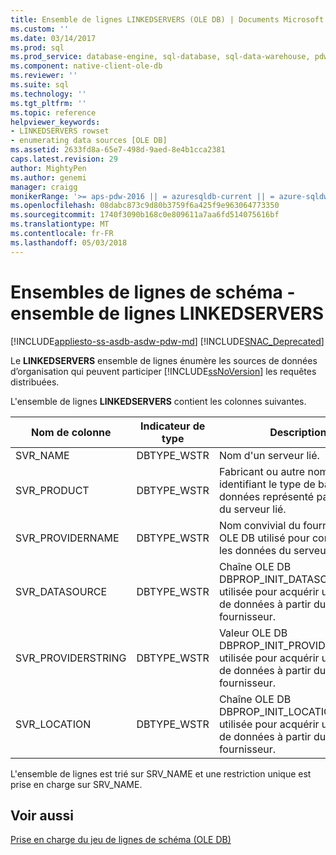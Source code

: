 ```yaml
---
title: Ensemble de lignes LINKEDSERVERS (OLE DB) | Documents Microsoft
ms.custom: ''
ms.date: 03/14/2017
ms.prod: sql
ms.prod_service: database-engine, sql-database, sql-data-warehouse, pdw
ms.component: native-client-ole-db
ms.reviewer: ''
ms.suite: sql
ms.technology: ''
ms.tgt_pltfrm: ''
ms.topic: reference
helpviewer_keywords:
- LINKEDSERVERS rowset
- enumerating data sources [OLE DB]
ms.assetid: 2633fd8a-65e7-498d-9aed-8e4b1cca2381
caps.latest.revision: 29
author: MightyPen
ms.author: genemi
manager: craigg
monikerRange: '>= aps-pdw-2016 || = azuresqldb-current || = azure-sqldw-latest || >= sql-server-2016 || = sqlallproducts-allversions'
ms.openlocfilehash: 08dabc873c9d80b3759f6a425f9e963064773350
ms.sourcegitcommit: 1740f3090b168c0e809611a7aa6fd514075616bf
ms.translationtype: MT
ms.contentlocale: fr-FR
ms.lasthandoff: 05/03/2018
---
```

# <a name="schema-rowsets---linkedservers-rowset"></a>Ensembles de lignes de schéma - ensemble de lignes LINKEDSERVERS
[!INCLUDE[appliesto-ss-asdb-asdw-pdw-md](../../../includes/appliesto-ss-asdb-asdw-pdw-md.md)]
[!INCLUDE[SNAC_Deprecated](../../../includes/snac-deprecated.md)]

  Le **LINKEDSERVERS** ensemble de lignes énumère les sources de données d’organisation qui peuvent participer [!INCLUDE[ssNoVersion](../../../includes/ssnoversion-md.md)] les requêtes distribuées.  
  
 L'ensemble de lignes **LINKEDSERVERS** contient les colonnes suivantes.  
  
|Nom de colonne|Indicateur de type| Description|  
|-----------------|--------------------|-----------------|  
|SVR_NAME|DBTYPE_WSTR|Nom d'un serveur lié.|  
|SVR_PRODUCT|DBTYPE_WSTR|Fabricant ou autre nom identifiant le type de banque de données représenté par le nom du serveur lié.|  
|SVR_PROVIDERNAME|DBTYPE_WSTR|Nom convivial du fournisseur OLE DB utilisé pour consommer les données du serveur.|  
|SVR_DATASOURCE|DBTYPE_WSTR|Chaîne OLE DB DBPROP_INIT_DATASOURCE utilisée pour acquérir une source de données à partir du fournisseur.|  
|SVR_PROVIDERSTRING|DBTYPE_WSTR|Valeur OLE DB DBPROP_INIT_PROVIDERSTRING utilisée pour acquérir une source de données à partir du fournisseur.|  
|SVR_LOCATION|DBTYPE_WSTR|Chaîne OLE DB DBPROP_INIT_LOCATION utilisée pour acquérir une source de données à partir du fournisseur.|  
  
 L'ensemble de lignes est trié sur SRV_NAME et une restriction unique est prise en charge sur SRV_NAME.  
  
## <a name="see-also"></a>Voir aussi  
 [Prise en charge du jeu de lignes de schéma &#40;OLE DB&#41;](../../../relational-databases/native-client/ole-db/schema-rowset-support-ole-db.md)  
  
  
